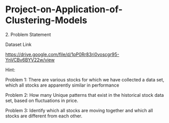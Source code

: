 # Project-on-Application-of-Clustering-Models
2.​ Problem Statement

Dataset Link

https://drive.google.com/file/d/1pP0Rr83ri0voscgr95-YnVCBv6BYV22w/view

Hint:

Problem 1:
There are various stocks for which we have collected a data set, which all stocks are
apparently similar in performance

Problem 2:
How many Unique patterns that exist in the historical stock data set, based on
fluctuations in price.

Problem 3:
Identify which all stocks are moving together and which all stocks are different from
each other.
